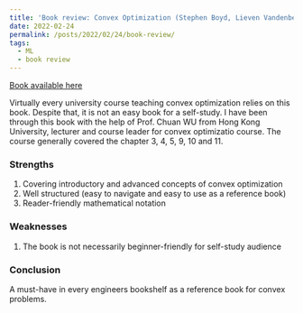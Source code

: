 ```yaml
---
title: 'Book review: Convex Optimization (Stephen Boyd, Lieven Vandenberghe)'
date: 2022-02-24
permalink: /posts/2022/02/24/book-review/
tags:
  - ML
  - book review
---
```

[Book available here](https://web.stanford.edu/~boyd/cvxbook/bv_cvxbook.pdf)

Virtually every university course teaching convex optimization relies on this book. 
Despite that, it is not an easy book for a self-study. I have been through this book with the help 
of Prof. Chuan WU from Hong Kong University, lecturer and course leader for convex optimizatio course. 
The course generally covered the chapter 3, 4, 5, 9, 10 and 11.

### Strengths
1. Covering introductory and advanced concepts of convex optimization
2. Well structured (easy to navigate and easy to use as a reference book)
3. Reader-friendly mathematical notation

### Weaknesses
1. The book is not necessarily beginner-friendly for self-study audience

### Conclusion
A must-have in every engineers bookshelf as a reference book for convex problems.

